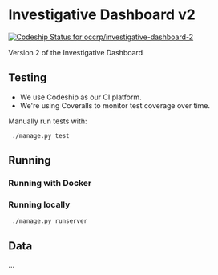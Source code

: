 # Investigative Dashboard v2
[ ![Codeship Status for occrp/investigative-dashboard-2](https://codeship.com/projects/634e8e20-a31d-0132-0304-366d28abf18c/status?branch=master)](https://codeship.com/projects/65925)

Version 2 of the Investigative Dashboard

## Testing

 * We use Codeship as our CI platform.
 * We're using Coveralls to monitor test coverage over time.

Manually run tests with:
```
 ./manage.py test
```

## Running

### Running with Docker


### Running locally

```
 ./manage.py runserver
```

## Data

...